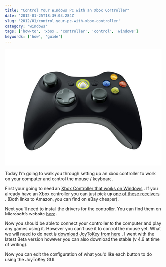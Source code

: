 ```yaml
---
title: "Control Your Windows PC with an Xbox Controller"
date: '2012-01-25T18:39:03.284Z'
slug: '2012/01/control-your-pc-with-xbox-controller'
category: 'windows'
tags: ['how-to', 'xbox', 'controller', 'control', 'windows']
keywords: ['how', 'guide']
---
```

![Xbox 360 Controller](images/Microsoft-Xbox360-Controller-Wireless_enl.jpg)

Today I’m going to walk you through setting up an xbox controller to work on your computer and control the mouse / keyboard.

First your going to need an [Xbox Controller that works on Windows](http://www.amazon.com/Microsoft-Xbox-Wireless-Controller-Windows/dp/B004QRKWKQ/ref=sr_1_1?ie=UTF8&qid=1327515212&sr=8-1) . If you already have an Xbox controller you can just pick up [one of these receivers](http://www.amazon.com/Xbox-360-Wireless-Gaming-Receiver-Black/dp/B0032A0RBC/ref=sr_1_9?ie=UTF8&qid=1327515231&sr=8-9) . (Both links to Amazon, you can  find on  eBay cheaper).

Next you’ll need to install the drivers for the controller. You can find them on Microsoft’s website [here](http://www.microsoft.com/hardware/en-us/d/xbox-360-wireless-controller-for-windows) .

Now you should be able to connect your controller to the computer and play any games using it. However you can’t use it to control the mouse yet. What we will need to do next is [download JoyToKey from here](https://joytokey.net/) . I went with the latest Beta version however you can also download the stable (v 4.6 at time of writing).

Now you can edit the configuration of what you'd like each button to do using the JoyToKey GUI.
